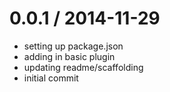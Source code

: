 
0.0.1 / 2014-11-29
==================

  * setting up package.json
  * adding in basic plugin
  * updating readme/scaffolding
  * initial commit
